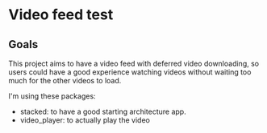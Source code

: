 # Video feed test

## Goals

This project aims to have a video feed with deferred video downloading, so 
users could have a good experience watching videos without waiting too much
for the other videos to load.

I'm using these packages:

- stacked: to have a good starting architecture app.
- video_player: to actually play the video